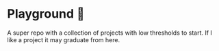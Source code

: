 # Playground 🛝
A super repo with a collection of projects with low thresholds to start.  If I like a project it may graduate from here.

